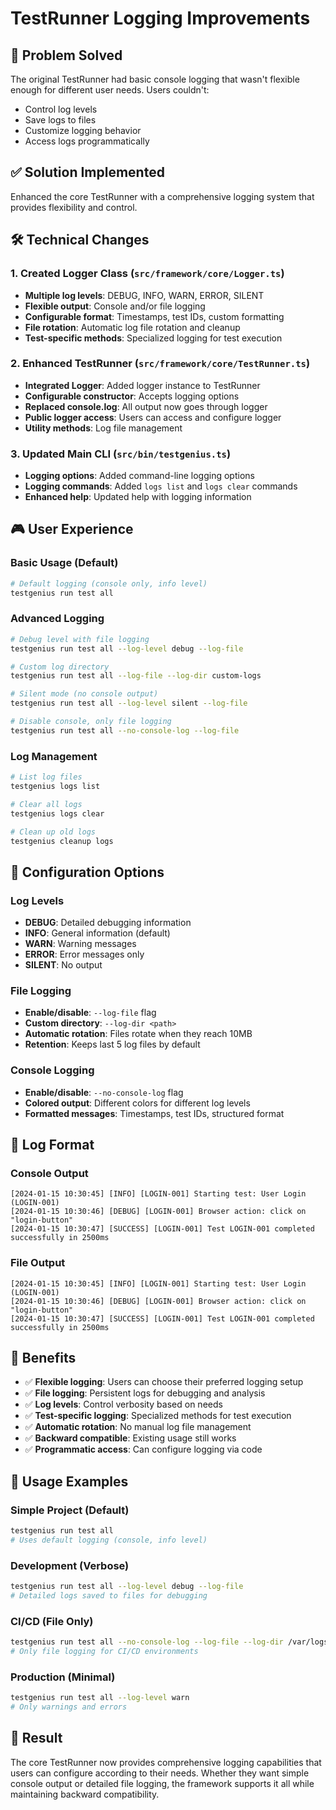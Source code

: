 # TestRunner Logging Improvements

## 🎯 Problem Solved

The original TestRunner had basic console logging that wasn't flexible enough for different user needs. Users couldn't:
- Control log levels
- Save logs to files
- Customize logging behavior
- Access logs programmatically

## ✅ Solution Implemented

Enhanced the core TestRunner with a comprehensive logging system that provides flexibility and control.

## 🛠️ Technical Changes

### 1. Created Logger Class (`src/framework/core/Logger.ts`)
- **Multiple log levels**: DEBUG, INFO, WARN, ERROR, SILENT
- **Flexible output**: Console and/or file logging
- **Configurable format**: Timestamps, test IDs, custom formatting
- **File rotation**: Automatic log file rotation and cleanup
- **Test-specific methods**: Specialized logging for test execution

### 2. Enhanced TestRunner (`src/framework/core/TestRunner.ts`)
- **Integrated Logger**: Added logger instance to TestRunner
- **Configurable constructor**: Accepts logging options
- **Replaced console.log**: All output now goes through logger
- **Public logger access**: Users can access and configure logger
- **Utility methods**: Log file management

### 3. Updated Main CLI (`src/bin/testgenius.ts`)
- **Logging options**: Added command-line logging options
- **Logging commands**: Added `logs list` and `logs clear` commands
- **Enhanced help**: Updated help with logging information

## 🎮 User Experience

### Basic Usage (Default)
```bash
# Default logging (console only, info level)
testgenius run test all
```

### Advanced Logging
```bash
# Debug level with file logging
testgenius run test all --log-level debug --log-file

# Custom log directory
testgenius run test all --log-file --log-dir custom-logs

# Silent mode (no console output)
testgenius run test all --log-level silent --log-file

# Disable console, only file logging
testgenius run test all --no-console-log --log-file
```

### Log Management
```bash
# List log files
testgenius logs list

# Clear all logs
testgenius logs clear

# Clean up old logs
testgenius cleanup logs
```

## 🔧 Configuration Options

### Log Levels
- **DEBUG**: Detailed debugging information
- **INFO**: General information (default)
- **WARN**: Warning messages
- **ERROR**: Error messages only
- **SILENT**: No output

### File Logging
- **Enable/disable**: `--log-file` flag
- **Custom directory**: `--log-dir <path>`
- **Automatic rotation**: Files rotate when they reach 10MB
- **Retention**: Keeps last 5 log files by default

### Console Logging
- **Enable/disable**: `--no-console-log` flag
- **Colored output**: Different colors for different log levels
- **Formatted messages**: Timestamps, test IDs, structured format

## 📝 Log Format

### Console Output
```
[2024-01-15 10:30:45] [INFO] [LOGIN-001] Starting test: User Login (LOGIN-001)
[2024-01-15 10:30:46] [DEBUG] [LOGIN-001] Browser action: click on "login-button"
[2024-01-15 10:30:47] [SUCCESS] [LOGIN-001] Test LOGIN-001 completed successfully in 2500ms
```

### File Output
```
[2024-01-15 10:30:45] [INFO] [LOGIN-001] Starting test: User Login (LOGIN-001)
[2024-01-15 10:30:46] [DEBUG] [LOGIN-001] Browser action: click on "login-button"
[2024-01-15 10:30:47] [SUCCESS] [LOGIN-001] Test LOGIN-001 completed successfully in 2500ms
```

## 🎯 Benefits

- ✅ **Flexible logging**: Users can choose their preferred logging setup
- ✅ **File logging**: Persistent logs for debugging and analysis
- ✅ **Log levels**: Control verbosity based on needs
- ✅ **Test-specific logging**: Specialized methods for test execution
- ✅ **Automatic rotation**: No manual log file management
- ✅ **Backward compatible**: Existing usage still works
- ✅ **Programmatic access**: Can configure logging via code

## 🚀 Usage Examples

### Simple Project (Default)
```bash
testgenius run test all
# Uses default logging (console, info level)
```

### Development (Verbose)
```bash
testgenius run test all --log-level debug --log-file
# Detailed logs saved to files for debugging
```

### CI/CD (File Only)
```bash
testgenius run test all --no-console-log --log-file --log-dir /var/logs
# Only file logging for CI/CD environments
```

### Production (Minimal)
```bash
testgenius run test all --log-level warn
# Only warnings and errors
```

## 🎉 Result

The core TestRunner now provides comprehensive logging capabilities that users can configure according to their needs. Whether they want simple console output or detailed file logging, the framework supports it all while maintaining backward compatibility. 